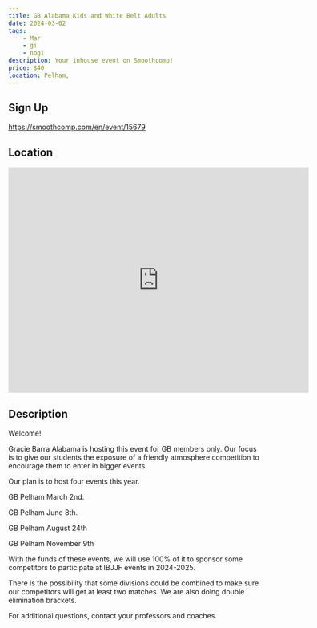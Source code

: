 ```yaml
---
title: GB Alabama Kids and White Belt Adults
date: 2024-03-02
tags:
    - Mar
    - gi 
    - nogi 
description: Your inhouse event on Smoothcomp!
price: $40
location: Pelham,
---
```

## Sign Up
https://smoothcomp.com/en/event/15679

## Location
<iframe src="https://www.google.com/maps/embed?pb=!1m18!1m12!1m3!1d12345.6789!2d-86.7939515!3d33.3353294!2m3!1f0!2f0!3f0!3m2!1i1024!2i768!4f13.1!3m3!1m2!1s0x0%3A0x0!2z33.3353294!5e0!3m2!1sen!2sus!4v1234567890" width="600" height="450" style="border:0;" allowfullscreen="" loading="lazy"></iframe>

## Description
Welcome!


Gracie Barra Alabama is hosting this event for GB members only. Our focus is to give our students the exposure of a friendly atmosphere competition to encourage them to enter in bigger events. 


Our plan is to host four events this year.


GB Pelham March 2nd.


GB Pelham June 8th.


GB Pelham August 24th


GB Pelham November 9th


With the funds of these events, we will use 100% of it to sponsor some competitors to participate at IBJJF events in 2024-2025.


There is the possibility that some divisions could be combined to make sure our competitors will get at least two matches. We are also doing double elimination brackets.


For additional questions, contact your professors and coaches.